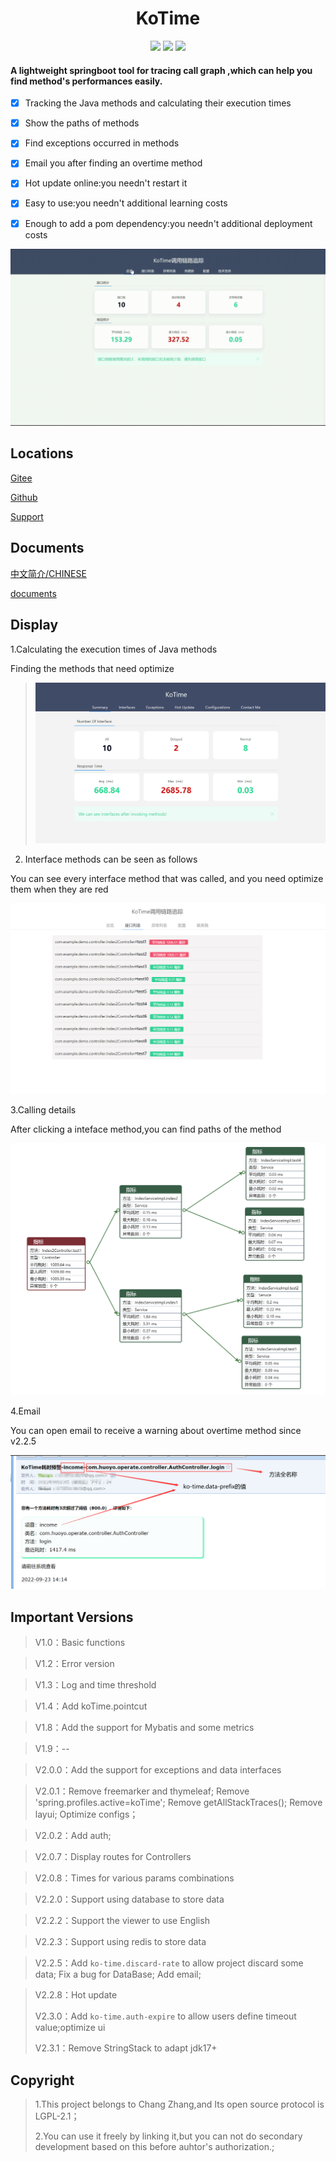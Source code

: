 <div align="center">
    <h1 >KoTime</h1> 
</div>


<div align="center">
    <img src='https://shields.io/badge/version-2.3.6-green.svg'>
    <img src='https://shields.io/badge/author-Chang Zhang-dbab09.svg'>
    <img src='https://shields.io/badge/dependencies-Spring|aspectjweaver|tomcat|UIKit|Metricflow-r.svg'>
</div>

<h4>A lightweight springboot tool for tracing call graph ,which can help you find method's performances easily.</h4>

- [x] Tracking the Java methods and calculating their execution times
- [x] Show the paths of methods
- [x] Find exceptions occurred in methods
- [x] Email you after finding an overtime method
- [x] Hot update online:you needn't restart it
- [x] Easy to use:you needn't additional learning costs
- [x] Enough to add a pom dependency:you needn't additional deployment costs


![222](docs/kotime.gif)


## Locations

[Gitee](https://gitee.com/huoyo/ko-time.git)

[Github](https://github.com/huoyo/ko-time.git)

[Support](https://www.patreon.com/chongyang)

## Documents

[中文简介/CHINESE](README.md)

[documents](http://www.kotime.cn/)



## Display

1.Calculating the execution times of Java methods

Finding the methods that need optimize

> ![输入图片说明](docs/v220/syy.png)

2. Interface methods can be seen as follows

You can see every interface method that was called, and you need optimize them when they are red

![输入图片说明](docs/v201/apis.png)

3.Calling details

After clicking a inteface method,you can find paths of the method

![输入图片说明](docs/v204/ff.png)


4.Email

You can open email to receive a warning about overtime method since v2.2.5

![输入图片说明](docs/v200/image.png)

## Important Versions

> V1.0：Basic functions

> V1.2：Error version

> V1.3：Log and time threshold

> V1.4：Add koTime.pointcut


> V1.8：Add the support for Mybatis and some metrics

> V1.9：--

> V2.0.0：Add the support for exceptions and data interfaces

> V2.0.1：Remove freemarker and thymeleaf;
          Remove 'spring.profiles.active=koTime';
          Remove getAllStackTraces();
          Remove layui;
          Optimize configs；

> V2.0.2：Add auth;


> V2.0.7：Display routes for Controllers

> V2.0.8：Times for various params combinations

> V2.2.0：Support using database to store data

> V2.2.2：Support the viewer to use English

> V2.2.3：Support using redis to store data

> V2.2.5：Add `ko-time.discard-rate` to allow project discard some data;
    Fix a bug for DataBase;
    Add email;

> V2.2.8：Hot update
> 
> V2.3.0：Add `ko-time.auth-expire` to allow users define timeout value;optimize ui
> 
> V2.3.1：Remove StringStack to adapt jdk17+

## Copyright

> 1.This project belongs to Chang Zhang,and Its open source protocol is LGPL-2.1；
>
> 2.You can use it freely by linking it,but you can not do secondary development based on this before auhtor's authorization.;
>




